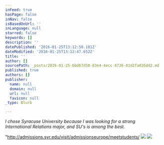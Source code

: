 ```yaml
---
inFeed: true
hasPage: false
inNav: false
isBasedOnUrl: ''
inLanguage: null
starred: false
keywords: []
description: ''
datePublished: '2016-01-25T13:12:50.181Z'
dateModified: '2016-01-25T13:12:47.652Z'
title: ''
author: []
sourcePath: _posts/2016-01-25-6bd67d58-83e4-4ecc-8736-81d2fa826dd2.md
published: true
authors: []
publisher:
  name: null
  domain: null
  url: null
  favicon: null
_type: Blurb

---
```

_I chose Syracuse University because I was looking for a strong International Relations major, and SU's is among the best._

"http://admissions.syr.edu/visit/admissionseurope/meetstudents/
![](https://s3-us-west-2.amazonaws.com/the-grid-img/p/f5ec6d8110ec6d800839ff4374c54071d1a195c5.jpg)
![](https://the-grid-user-content.s3-us-west-2.amazonaws.com/28b8a9a9-fee3-48bb-8471-ced638bcb57b.jpg)